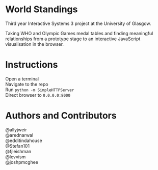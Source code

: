 World Standings
===========

Third year Interactive Systems 3 project at the University of Glasgow.

Taking WHO and Olympic Games medal tables and finding meaningful relationships from a prototype stage to an interactive JavaScript visualisation in the browser.

Instructions
==========

Open a terminal  
Navigate to the repo  
Run ``python -m SimpleHTTPServer``  
Direct browser to ``0.0.0.0:8000``  


Authors and Contributors
==========
@allyjweir  
@arednarwal  
@edditindahouse  
@Stefan101  
@fjleishman  
@levvism  
@joshpmcghee  
